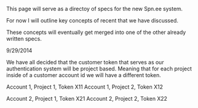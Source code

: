 This page will serve as a directoy of specs for the new Spn.ee system.

For now I will outline key concepts of recent that we have discussed.

These concepts will eventually get merged into one of the other already
written specs.

9/29/2014

We have all decided that the customer token that serves as our authentication
system will be project based.  Meaning that for each project inside of a customer
account id we will have a different token.

Account 1, Project 1, Token X11
Account 1, Project 2, Token X12

Account 2, Project 1, Token X21
Account 2, Project 2, Token X22
